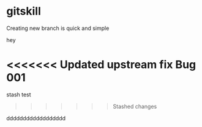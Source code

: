 # gitskill

Creating new branch is quick and simple

hey

<<<<<<< Updated upstream
fix Bug 001
=======
stash test
>>>>>>> Stashed changes

dddddddddddddddddd